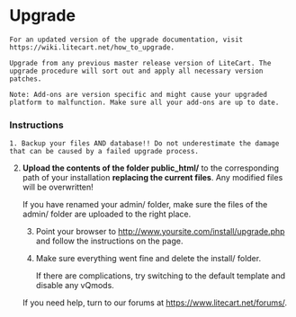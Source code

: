 # Upgrade

	For an updated version of the upgrade documentation, visit https://wiki.litecart.net/how_to_upgrade.

	Upgrade from any previous master release version of LiteCart. The upgrade procedure will sort out and apply all necessary version patches.

	Note: Add-ons are version specific and might cause your upgraded platform to malfunction. Make sure all your add-ons are up to date.

### Instructions

	1. Backup your files AND database!! Do not underestimate the damage that can be caused by a failed upgrade process.

2. **Upload the contents of the folder public_html/** to the corresponding path of your installation **replacing the current files**. Any modified files will be overwritten!

	 If you have renamed your admin/ folder, make sure the files of the admin/ folder are uploaded to the right place.

	3. Point your browser to http://www.yoursite.com/install/upgrade.php and follow the instructions on the page.

	4. Make sure everything went fine and delete the install/ folder.

		 If there are complications, try switching to the default template and disable any vQmods.

	If you need help, turn to our forums at https://www.litecart.net/forums/.
